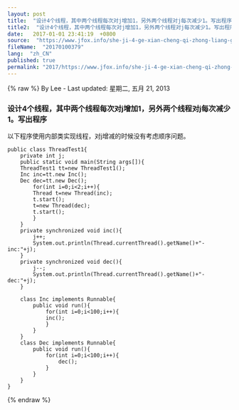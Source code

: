 ```yaml
---
layout: post
title:  "设计4个线程，其中两个线程每次对j增加1，另外两个线程对j每次减少1。写出程序。"
title2:  "设计4个线程，其中两个线程每次对j增加1，另外两个线程对j每次减少1。写出程序。"
date:   2017-01-01 23:41:19  +0800
source:  "https://www.jfox.info/she-ji-4-ge-xian-cheng-qi-zhong-liang-ge-xian-cheng-mei-ci-dui-j-zeng-jia-1-ling-wai-liang-ge-xian-cheng-dui-j-mei-ci-jian-shao-1-xie-chu-cheng-xu.html"
fileName:  "20170100379"
lang:  "zh_CN"
published: true
permalink: "2017/https://www.jfox.info/she-ji-4-ge-xian-cheng-qi-zhong-liang-ge-xian-cheng-mei-ci-dui-j-zeng-jia-1-ling-wai-liang-ge-xian-cheng-dui-j-mei-ci-jian-shao-1-xie-chu-cheng-xu.html"
---
```

{% raw %}
By Lee - Last updated: 星期二, 五月 21, 2013

### 设计4个线程，其中两个线程每次对j增加1，另外两个线程对j每次减少1。写出程序

以下程序使用内部类实现线程，对j增减的时候没有考虑顺序问题。

    
    public class ThreadTest1{
    	private int j;
    	public static void main(String args[]){
    	ThreadTest1 tt=new ThreadTest1();
    	Inc inc=tt.new Inc();
    	Dec dec=tt.new Dec();
    		for(int i=0;i<2;i++){
    		Thread t=new Thread(inc);
    		t.start();
    		t=new Thread(dec);
    		t.start();
    		}
    	}
    	private synchronized void inc(){
    		j++;
    		System.out.println(Thread.currentThread().getName()+"-inc:"+j);
    	}
    	private synchronized void dec(){
    		j--;
    		System.out.println(Thread.currentThread().getName()+"-dec:"+j);
    	}
    	
    	class Inc implements Runnable{
    		public void run(){
    			for(int i=0;i<100;i++){
    			inc();
    			}
    		}
    	}
    	class Dec implements Runnable{
    		public void run(){
    			for(int i=0;i<100;i++){
    				dec();
    			}
    		}
    	}
    }
{% endraw %}